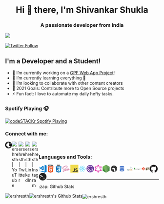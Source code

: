 <h1 align="center">Hi 👋 there, I'm Shivankar Shukla</h1>
<h3 align="center">A passionate developer from India</h3>

![](https://komarev.com/ghpvc/?username=ershresth&color=blue)
<!-- [![Website](https://img.shields.io/website?label=ershresth.in&style=for-the-badge&url=https%3A%2F%ershresth.in)](https://ershresth.github.io) -->
[![Twitter Follow](https://img.shields.io/twitter/follow/ershresth?color=1DA1F2&logo=twitter&style=for-the-badge)](https://twitter.com/ershresth?ref_src=twsrc%5Etfw)

## I'm a Developer and a Student!

- 🔭 I’m currently working on a [GPF Web App Project][website]!
- 🌱 I’m currently learning everything 🤣
- 👯 I’m looking to collaborate with other content creators
- 🥅 2021 Goals: Contribute more to Open Source projects
- ⚡ Fun fact: I love to automate my daily hefty tasks.

### Spotify Playing 🎧

<!---[![Spotify](https://now-playing-codestackr.vercel.app/api/spotify-playing)](https://open.spotify.com/user/codestackr)--->
[<img src="https://now-playing-codestackr.vercel.app/api/spotify-playing" alt="codeSTACKr Spotify Playing" width="350" />](https://open.spotify.com/user/3snxsmqav1ahcmxlnyyjgaiwo)




### Connect with me:

[<img align="left" alt="ershresth" width="22px" src="https://raw.githubusercontent.com/iconic/open-iconic/master/svg/globe.svg" />][website]
[<img align="left" alt="ershresth | YouTube" width="22px" src="https://cdn.jsdelivr.net/npm/simple-icons@v3/icons/youtube.svg" />][youtube]
[<img align="left" alt="ershresth | Twitter" width="22px" src="https://cdn.jsdelivr.net/npm/simple-icons@v3/icons/twitter.svg" />][twitter]
[<img align="left" alt="ershresth | LinkedIn" width="22px" src="https://cdn.jsdelivr.net/npm/simple-icons@v3/icons/linkedin.svg" />][linkedin]
[<img align="left" alt="ershresth | Instagram" width="22px" src="https://cdn.jsdelivr.net/npm/simple-icons@v3/icons/instagram.svg" />][instagram]

<br />

### Languages and Tools:

<img align="left" alt="Visual Studio Code" width="26px" src="https://raw.githubusercontent.com/github/explore/80688e429a7d4ef2fca1e82350fe8e3517d3494d/topics/visual-studio-code/visual-studio-code.png" />
<img align="left" alt="HTML5" width="26px" src="https://raw.githubusercontent.com/github/explore/80688e429a7d4ef2fca1e82350fe8e3517d3494d/topics/html/html.png" />
<img align="left" alt="CSS3" width="26px" src="https://raw.githubusercontent.com/github/explore/80688e429a7d4ef2fca1e82350fe8e3517d3494d/topics/css/css.png" />
<img align="left" alt="Sass" width="26px" src="https://raw.githubusercontent.com/github/explore/80688e429a7d4ef2fca1e82350fe8e3517d3494d/topics/sass/sass.png" />
<img align="left" alt="JavaScript" width="26px" src="https://raw.githubusercontent.com/github/explore/80688e429a7d4ef2fca1e82350fe8e3517d3494d/topics/javascript/javascript.png" />
<img align="left" alt="React" width="26px" src="https://raw.githubusercontent.com/github/explore/80688e429a7d4ef2fca1e82350fe8e3517d3494d/topics/react/react.png" />
<img align="left" alt="Gatsby" width="26px" src="https://raw.githubusercontent.com/github/explore/e94815998e4e0713912fed477a1f346ec04c3da2/topics/gatsby/gatsby.png" />
<img align="left" alt="GraphQL" width="26px" src="https://raw.githubusercontent.com/github/explore/80688e429a7d4ef2fca1e82350fe8e3517d3494d/topics/graphql/graphql.png" />
<img align="left" alt="Node.js" width="26px" src="https://raw.githubusercontent.com/github/explore/80688e429a7d4ef2fca1e82350fe8e3517d3494d/topics/nodejs/nodejs.png" />
<img align="left" alt="Deno" width="26px" src="https://raw.githubusercontent.com/github/explore/361e2821e2dea67711cde99c9c40ed357061cf27/topics/deno/deno.png" />
<img align="left" alt="SQL" width="26px" src="https://raw.githubusercontent.com/github/explore/80688e429a7d4ef2fca1e82350fe8e3517d3494d/topics/sql/sql.png" />
<img align="left" alt="MySQL" width="26px" src="https://raw.githubusercontent.com/github/explore/80688e429a7d4ef2fca1e82350fe8e3517d3494d/topics/mysql/mysql.png" />
<img align="left" alt="MongoDB" width="26px" src="https://raw.githubusercontent.com/github/explore/80688e429a7d4ef2fca1e82350fe8e3517d3494d/topics/mongodb/mongodb.png" />
<img align="left" alt="Git" width="26px" src="https://raw.githubusercontent.com/github/explore/80688e429a7d4ef2fca1e82350fe8e3517d3494d/topics/git/git.png" />
<img align="left" alt="GitHub" width="26px" src="https://raw.githubusercontent.com/github/explore/78df643247d429f6cc873026c0622819ad797942/topics/github/github.png" />
<img align="left" alt="Terminal" width="26px" src="https://raw.githubusercontent.com/github/explore/80688e429a7d4ef2fca1e82350fe8e3517d3494d/topics/terminal/terminal.png" />

<br />
<br />

---

  <summary>:zap: Github Stats</summary>
  
  
  <p><img align="left" src="https://github-readme-stats.vercel.app/api/top-langs?username=ershresth&show_icons=true&locale=en&layout=compact" alt="ershresth" /></p>
  <img align="left" alt="ershresth's Github Stats" src="https://github-readme-stats.vercel.app/api?username=ershresth&show_icons=true&hide_border=true" />
  <p><img align="center" src="https://github-readme-streak-stats.herokuapp.com/?user=ershresth&" alt="ershresth" /></p>

[website]: https://ershresth.github.io
[twitter]: https://twitter.com/AgarwalJiii
[youtube]: https://youtube.com/codei1
[instagram]: https://instagram.com/shresth__agarwal
[linkedin]: https://linkedin.com/i/sumit
